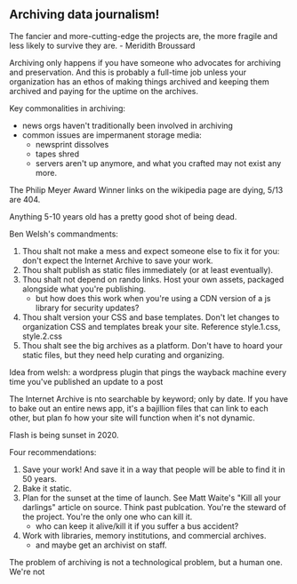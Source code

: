 ## Archiving data journalism!

The fancier and more-cutting-edge the projects are, the more fragile and less likely to survive they are. - Meridith Broussard

Archiving only happens if you have someone who advocates for archiving and preservation. And this is probably a full-time job unless your organization has an ethos of making things archived and keeping them archived and paying for the uptime on the archives.

Key commonalities in archiving:
- news orgs haven't traditionally been involved in archiving
- common issues are impermanent storage media:
	- newsprint dissolves
	- tapes shred
	- servers aren't up anymore, and what you crafted may not exist any more.

The Philip Meyer Award Winner links on the wikipedia page are dying, 5/13 are 404.

Anything 5-10 years old has a pretty good shot of being dead.

Ben Welsh's commandments:
1. Thou shalt not make a mess and expect someone else to fix it for you: don't expect the Internet Archive to save your work.
2. Thou shalt publish as static files immediately (or at least eventually).
3. Thou shalt not depend on rando links. Host your own assets, packaged alongside what you're publishing.
	- but how does this work when you're using a CDN version of a js library for security updates? 
4. Thou shalt version your CSS and base templates. Don't let changes to organization CSS and templates break your site. Reference style.1.css, style.2.css
5. Thou shalt see the big archives as a platform. Don't have to hoard your static files, but they need help curating and organizing.

Idea from welsh: a wordpress plugin that pings the wayback machine every time you've published an update to a post

The Internet Archive is nto searchable by keyword; only by date. If you have to bake out an entire news app, it's a bajillion files that can link to each other, but plan fo how your site will function when it's not dynamic.

Flash is being sunset in 2020.

Four recommendations:

1. Save your work! And save it in a way that people will be able to find it in 50 years.
2. Bake it static.
3. Plan for the sunset at the time of launch. See Matt Waite's "Kill all your darlings" article on source. Think past publcation. You're the steward of the project. You're the only one who can kill it. 
	- who can keep it alive/kill it if you suffer a bus accident?
4. Work with libraries, memory institutions, and commercial archives.
	- and maybe get an archivist on staff.

The problem of archiving is not a technological problem, but a human one. We're not
